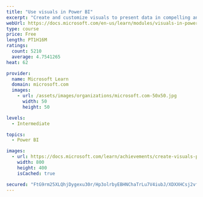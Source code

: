 ```yaml
---
title: "Use visuals in Power BI"
excerpt: "Create and customize visuals to present data in compelling and insightful ways."
webUrl: https://docs.microsoft.com/en-us/learn/modules/visuals-in-power-bi/
type: course
price: Free
length: PT1H16M
ratings:
  count: 5210
  average: 4.7541265
heat: 62

provider:
  name: Microsoft Learn
  domain: microsoft.com
  images:
    - url: /assets/images/organizations/microsoft.com-50x50.jpg
      width: 50
      height: 50

levels:
  - Intermediate

topics:
  - Power BI

images:
  - url: https://docs.microsoft.com/learn/achievements/create-visuals-power-bi-desktop-social.png
    width: 800
    height: 400
    isCached: true

secured: "FtG9rm25XLQhjDygexu30r/Hp3olrbyEBHNChaTrLu7V4iubJ/XDXXHCsj2vfEIa5zvadtO4vxRKUrNyCpHqto5nOWhS5BLpkmkPYFZYKTgAh9wAtWBxgAqpqSYg0xbsYyCkAeX94l4s9vMwXz3Cb3Zjja/uIlbKgImrNr7pw6VHgOVYsuxmGYH6ItKG4FRKQJkORpg/DV+Y2D+Z2HSXdFioDneHMR93P9AN9xOSCk3UCXS3E4ArMfu/2zatLTbyRKI40oDrSEy+p29l1qcAjSQhb1XTzcyO5MhY8+YxuKJvI31OMUpD5G4zqHYIChcTh5OlOwB9Z4lZ9bslAuAtOJXnBWdB5OE4bfO1IMksCYvQtTrpee9pupplCtBIwJxxiPB6DAptbVXCBFgSwVddMDW9nS/7tPxc+jXkkfN2zLM=;RAls9ipWmk4G8BnT27ocvA=="
---
```


